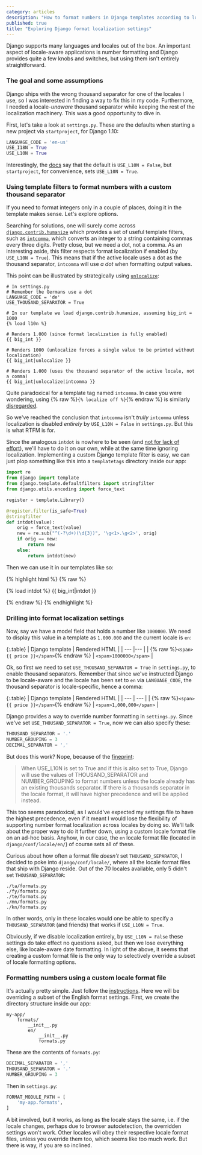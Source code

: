 ```yaml
---
category: articles
description: "How to format numbers in Django templates according to locale, using a dot as a thousand separator or any custom thousand separator."
published: true
title: "Exploring Django format localization settings"
---
```


Django supports many languages and locales out of the box. An important aspect of locale-aware applications is number formatting and Django provides quite a few knobs and switches, but using them isn't entirely straightforward.


### The goal and some assumptions

Django ships with the wrong thousand separator for one of the locales I use, so I was interested in finding a way to fix this in my code. Furthermore, I needed a locale-*unaware* thousand separator while keeping the rest of the localization machinery. This was a good opportunity to dive in.


First, let's take a look at `settings.py`. These are the defaults when starting a new project via `startproject`, for Django 1.10:

```python
LANGUAGE_CODE = 'en-us'
USE_I18N = True
USE_L10N = True
```

Interestingly, the [docs](https://docs.djangoproject.com/en/dev/ref/settings/#use-l10n) say that the default is `USE_L10N = False`, but `startproject`, for convenience, sets `USE_L10N = True`.


### Using template filters to format numbers with a custom thousand separator

If you need to format integers only in a couple of places, doing it in the template makes sense. Let's explore options.

Searching for solutions, one will surely come across [`django.contrib.humanize`](https://docs.djangoproject.com/en/dev/ref/contrib/humanize/) which provides a set of useful template filters, such as [`intcomma`](https://docs.djangoproject.com/en/dev/ref/contrib/humanize/#intcomma), which converts an integer to a string containing commas every three digits. Pretty close, but we need a dot, not a comma. As an interesting aside, this filter respects format localization if enabled (by `USE_L10N = True`). This means that if the active locale uses a dot as the thousand separator, `intcomma` will use *a dot* when formatting output values.

This point can be illustrated by strategically using [`unlocalize`](https://docs.djangoproject.com/en/dev/topics/i18n/formatting/#unlocalize):

```
# In settings.py
# Remember the Germans use a dot
LANGUAGE_CODE = 'de'
USE_THOUSAND_SEPARATOR = True

# In our template we load django.contrib.humanize, assuming big_int = 1000
{% load l10n %}

# Renders 1.000 (since format localization is fully enabled)
{{ big_int }}

# Renders 1000 (unlocalize forces a single value to be printed without localization)
{{ big_int|unlocalize }}

# Renders 1.000 (uses the thousand separator of the active locale, not a comma)
{{ big_int|unlocalize|intcomma }}
```

Quite paradoxical for a template tag named `intcomma`. In case you were wondering, using {% raw %}`{% localize off %}`{% endraw %} is similarly [disregarded](https://docs.djangoproject.com/en/dev/topics/i18n/formatting/#localize).

So we've reached the conclusion that `intcomma` isn't *trully* `intcomma` unless localization is disabled *entirely* by `USE_L10N = False` in `settings.py`. But this is what RTFM is for.

Since the analogous `intdot` is nowhere to be seen (and [not for lack of effort](https://code.djangoproject.com/ticket/11636)), we'll have to do it on our own, while at the same time ignoring localization. Implementing a custom Django template filter is easy, we can just plop something like this into a `templatetags` directory inside our app:

```python
import re
from django import template
from django.template.defaultfilters import stringfilter
from django.utils.encoding import force_text

register = template.Library()

@register.filter(is_safe=True)
@stringfilter
def intdot(value):
    orig = force_text(value)
    new = re.sub("^(-?\d+)(\d{3})", '\g<1>.\g<2>', orig)
    if orig == new:
        return new
    else:
        return intdot(new)
```

Then we can use it in our templates like so:

{% highlight html %}
{% raw %}

{% load intdot %}
<span class="big-int">{{ big_int|intdot }}</span>

{% endraw %}
{% endhighlight %}



### Drilling into format localization settings


Now, say we have a model field that holds a number like `1000000`. We need to display this value in a template as `1.000.000` and the current locale is `en`:

{:.table}
| Django template | Rendered HTML |
| --- |--- |
| {% raw %}`<span>{{ price }}</span>`{% endraw %} | `<span>1000000</span>` |

Ok, so first we need to set `USE_THOUSAND_SEPARATOR = True` in `settings.py`, to enable thousand separators. Remember that since we've instructed Django to be locale-aware and the locale has been set to `en` via `LANGUAGE_CODE`, the thousand separator is locale-specific, hence a comma:

{:.table}
| Django template | Rendered HTML |
| --- | --- |
| {% raw %}`<span>{{ price }}</span>`{% endraw %} | `<span>1,000,000</span>` |

Django provides a way to override number formatting in `settings.py`. Since we've set `USE_THOUSAND_SEPARATOR = True`, now we can also specify these:

```python
THOUSAND_SEPARATOR = '.'
NUMBER_GROUPING = 3
DECIMAL_SEPARATOR = ','
```

But does this work? Nope, because of the [fineprint](https://docs.djangoproject.com/en/dev/ref/settings/#use-thousand-separator):

> When USE_L10N is set to True and if this is also set to True, Django will use the values of THOUSAND_SEPARATOR and NUMBER_GROUPING to format numbers unless the locale already has an existing thousands separator. If there is a thousands separator in the locale format, it will have higher precedence and will be applied instead.

This too seems paradoxical, as I would've expected my settings file to have the highest precedence, even if it meant I would lose the flexibility of supporting number format localization across locales by doing so. We'll talk about the proper way to do it further down, using a custom locale format file on an ad-hoc basis. Anyhow, in our case, the `en` locale format file (located in `django/conf/locale/en/`) of course sets all of these.

Curious about how often a format file *doesn't* set `THOUSAND_SEPARATOR`, I decided to poke into `django/conf/locale/`, where all the locale format files that ship with Django reside. Out of the 70 locales available, only 5 didn't set `THOUSAND_SEPARATOR`:

```
./ta/formats.py
./fy/formats.py
./te/formats.py
./mn/formats.py
./kn/formats.py
```

In other words, only in these locales would one be able to specify a `THOUSAND_SEPARATOR` (and friends) that works if `USE_L10N = True`.

Obviously, if we disable localization entirely, by `USE_L10N = False` these settings do take effect no questions asked, but then we lose everything else, like locale-aware date formatting. In light of the above, it seems that creating a custom format file is the only way to selectively override a subset of locale formatting options.



### Formatting numbers using a custom locale format file

It's actually pretty simple. Just follow the [instructions](https://docs.djangoproject.com/en/dev/topics/i18n/formatting/#creating-custom-format-files). Here we will be overriding a subset of the English format settings. First, we create the directory structure inside our app:

```
my-app/
    formats/
        __init__.py
        en/
            __init__.py
            formats.py
```

These are the contents of `formats.py`:

```python
DECIMAL_SEPARATOR = ','
THOUSAND_SEPARATOR = '.'
NUMBER_GROUPING = 3
```

Then in `settings.py`:

```python
FORMAT_MODULE_PATH = [
    'my-app.formats',
]
```

A bit involved, but it works, as long as the locale stays the same, i.e. if the locale changes, perhaps due to browser autodetection, the overridden settings won't work. Other locales will obey their respective locale format files, unless you override them too, which seems like too much work. But there is way, if you are so inclined.
